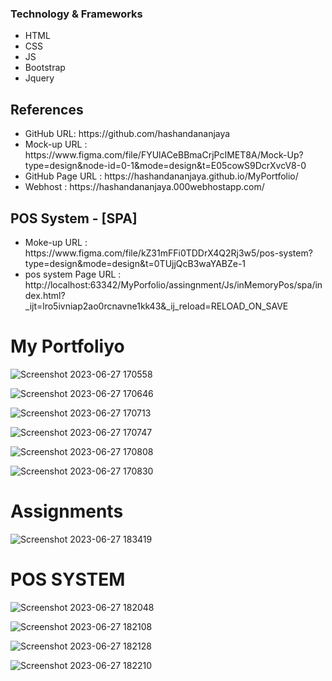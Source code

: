 
<h3>Technology & Frameworks</h3>

<ul>
  <li>HTML</li>
  <li>CSS</li>
  <li>JS</li>
  <li>Bootstrap</li>
  <li>Jquery</li>
</ul>

<h2>References</h2>
<ul>
<li>GitHub URL: https://github.com/hashandananjaya </li>
<li>Mock-up URL : https://www.figma.com/file/FYUlACeBBmaCrjPcIMET8A/Mock-Up?type=design&node-id=0-1&mode=design&t=E05cowS9DcrXvcV8-0 </li>
<li>GitHub Page URL : https://hashandananjaya.github.io/MyPortfolio/ </li>
<li>Webhost : https://hashandananjaya.000webhostapp.com/ </li>
</ul>

<h2>POS System - [SPA]</h2>

<ul>
<li>Moke-up URL : https://www.figma.com/file/kZ31mFFi0TDDrX4Q2Rj3w5/pos-system?type=design&mode=design&t=0TUjjQcB3waYABZe-1</li>
<li>pos system Page URL : http://localhost:63342/MyPorfolio/assingnment/Js/inMemoryPos/spa/index.html?_ijt=lro5ivniap2ao0rcnavne1kk43&_ij_reload=RELOAD_ON_SAVE</li>
</ul>

# My Portfoliyo

![Screenshot 2023-06-27 170558](https://github.com/hashandananjaya/MyPortfolio/assets/114279780/7c0d14ce-c6cc-4e60-99e9-1ebe487ec252)

![Screenshot 2023-06-27 170646](https://github.com/hashandananjaya/MyPortfolio/assets/114279780/daedac19-9825-44d9-83d3-73820a989017)

![Screenshot 2023-06-27 170713](https://github.com/hashandananjaya/MyPortfolio/assets/114279780/d216d651-3f9a-4862-b159-05d6885a3fc2)

![Screenshot 2023-06-27 170747](https://github.com/hashandananjaya/MyPortfolio/assets/114279780/7b0abef2-1ad7-47ff-928c-4ff5f0d294c3)

![Screenshot 2023-06-27 170808](https://github.com/hashandananjaya/MyPortfolio/assets/114279780/bdbcc22b-47ce-4d11-991e-624ebb4f0f21)

![Screenshot 2023-06-27 170830](https://github.com/hashandananjaya/MyPortfolio/assets/114279780/57d10d2a-1ebb-4044-834b-f8340f90d70a)

# Assignments

![Screenshot 2023-06-27 183419](https://github.com/hashandananjaya/MyPortfolio/assets/114279780/6c24586e-aa1a-4424-9623-85dd79c59207)



# POS SYSTEM

![Screenshot 2023-06-27 182048](https://github.com/hashandananjaya/MyPortfolio/assets/114279780/7bf4f8ca-9b50-41a7-a417-d54e1dadbe59)

![Screenshot 2023-06-27 182108](https://github.com/hashandananjaya/MyPortfolio/assets/114279780/6a146ea1-45e8-4172-8e3d-04c60d66f3e0)

![Screenshot 2023-06-27 182128](https://github.com/hashandananjaya/MyPortfolio/assets/114279780/283d98b8-8eac-4af3-b189-e0922c1af7d6)

![Screenshot 2023-06-27 182210](https://github.com/hashandananjaya/MyPortfolio/assets/114279780/eedd4c14-8e7c-44c0-bedd-02de76e8fba2)




